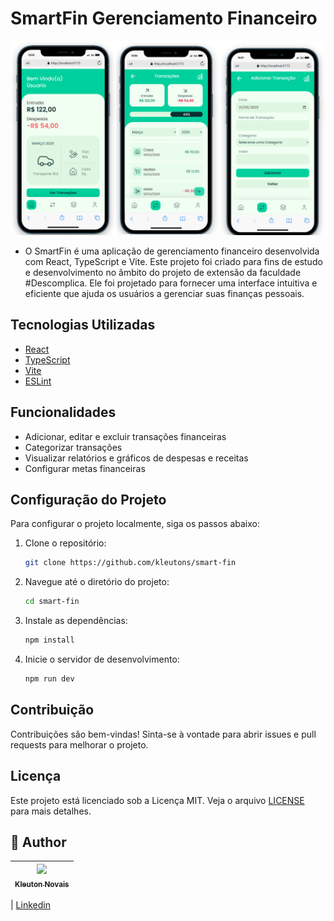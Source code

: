 # SmartFin Gerenciamento Financeiro

<img src="./docs/app.png" alt="App" weight="85%">

<br />

- O SmartFin é uma aplicação de gerenciamento financeiro desenvolvida com React, TypeScript e Vite. Este projeto foi criado para fins de estudo e desenvolvimento no âmbito do projeto de extensão da faculdade #Descomplica. Ele foi projetado para fornecer uma interface intuitiva e eficiente que ajuda os usuários a gerenciar suas finanças pessoais.

## Tecnologias Utilizadas

- [React](https://reactjs.org/)
- [TypeScript](https://www.typescriptlang.org/)
- [Vite](https://vitejs.dev/)
- [ESLint](https://eslint.org/)

## Funcionalidades

- Adicionar, editar e excluir transações financeiras
- Categorizar transações
- Visualizar relatórios e gráficos de despesas e receitas
- Configurar metas financeiras

## Configuração do Projeto

Para configurar o projeto localmente, siga os passos abaixo:

1. Clone o repositório:
   ```sh
   git clone https://github.com/kleutons/smart-fin
   ```
2. Navegue até o diretório do projeto:
   ```sh
   cd smart-fin
   ```
3. Instale as dependências:
   ```sh
   npm install
   ```
4. Inicie o servidor de desenvolvimento:
   ```sh
   npm run dev
   ```

## Contribuição

Contribuições são bem-vindas! Sinta-se à vontade para abrir issues e pull requests para melhorar o projeto.

## Licença

Este projeto está licenciado sob a Licença MIT. Veja o arquivo [LICENSE](./LICENSE) para mais detalhes.

## 👤 Author

| [<img src="https://avatars3.githubusercontent.com/u/106082564?s=96&v=4"><br><sub>Kleuton Novais</sub>](https://github.com/kleutons) |
| :---------------------------------------------------------------------------------------------------------------------------------: |

| [Linkedin](https://www.linkedin.com/in/kleuton-novais/)
